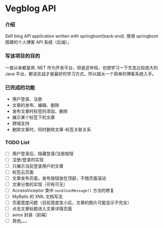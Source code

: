 # Vegblog API
### 介绍
Self blog API application written with springboot(back-end).
使用 springboot 搭建的个人博客 API 系统（后端）。

### 写该项目的目的
一直以来都是用 .NET 作为开发平台，但是还年轻，也想学习一下生态比较庞大的 Java 平台，都说实战才是最好的学习方式，所以就从一个简单的博客系统入手。

### 已完成的功能
* 用户登录、注册
* 文章的发布、编辑、删除
* 发布文章时标签的添加、删除
* 展示某个标签下的文章
* 跨域支持
* 删除文章时，同时删除文章-标签关联关系

### TODO List
- [ ] 用户登录后，隐藏登录/注册按钮
- [ ] 注册/登录的实现
- [ ] 只展示当前登录用户的文章
- [ ] 标签云页面
- [ ] 文章发布页面，发布按钮放在顶部，不随页面滚动
- [ ] 文章分类的实现（可有可无）
- [ ] AccessInceptor 类中 `sendJsonMessage()` 方法的修复
- [ ] MyBatis 的 XML 文档写法
- [ ] 页面宽度问题（目前宽度变小后，文章的图片可能显示不完全）
- [ ] 点击文章标题进入文章详情页面
- [ ] axios 封装（前端）
- [ ] 其他。。。

